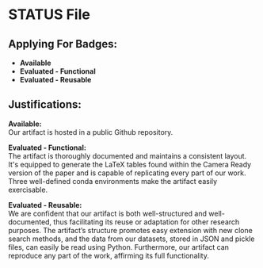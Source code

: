 # STATUS File

## Applying For Badges:

- **Available**
- **Evaluated - Functional**
- **Evaluated - Reusable**

## Justifications:

**Available:**  
Our artifact is hosted in a public Github repository.

**Evaluated - Functional:**  
The artifact is thoroughly documented and maintains a consistent layout. It's equipped to generate the LaTeX tables found within the Camera Ready version of the paper and is capable of replicating every part of our work. Three well-defined conda environments make the artifact easily exercisable.

**Evaluated - Reusable:**  
We are confident that our artifact is both well-structured and well-documented, thus facilitating its reuse or adaptation for other research purposes. The artifact’s structure promotes easy extension with new clone search methods, and the data from our datasets, stored in JSON and pickle files, can easily be read using Python. Furthermore, our artifact can reproduce any part of the work, affirming its full functionality.
